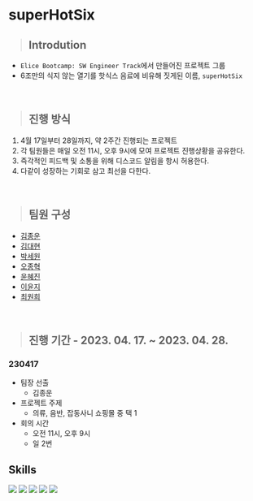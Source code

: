 # **superHotSix**

> ## **Introdution**
- `Elice Bootcamp: SW Engineer Track`에서 만들어진 프로젝트 그룹
- 6조만의 식지 않는 열기를 핫식스 음료에 비유해 짓게된 이름, `superHotSix`

<br>

> ## **진행 방식**
1. 4월 17일부터 28일까지, 약 2주간 진행되는 프로젝트
2. 각 팀원들은 매일 오전 11시, 오후 9시에 모여 프로젝트 진행상황을 공유한다.
3. 즉각적인 피드백 및 소통을 위해 디스코드 알림을 항시 허용한다.
4. 다같이 성장하는 기회로 삼고 최선을 다한다.

<br>

> ## **팀원 구성**
- [김종운](https://velog.io/@dev_cdd)
- [김대현](#)
- [박세원](#)
- [오종혁](#)
- [윤혜진](#)
- [이윤지](#)
- [최원희](#)

<br>

> ## **진행 기간 - 2023. 04. 17. ~ 2023. 04. 28.**

### **230417**
- 팀장 선출
  - 김종운
- 프로젝트 주제
  - 의류, 음반, 잡동사니 쇼핑몰 중 택 1
- 회의 시간
  - 오전 11시, 오후 9시
  - 일 2번

## **Skills**
<img src="https://img.shields.io/badge/HTML-E34F26?style=flat-square&labelColor=#fff8cf&logo=HTML5"/> <img src="https://img.shields.io/badge/CSS-1572B6?style=flat-square&labelColor=#fff8cf&logo=CSS3&logoColor=1572B6"/> <img src="https://img.shields.io/badge/JavaScript-F7DF1E?style=flat-square&labelColor=#fff8cf&logo=JavaScript&logoColor=F7DF1E"/> <img src="https://img.shields.io/badge/TypeScript-3178C6?style=flat-square&labelColor=#fff8cf&logo=TypeScript&logoColor=3178C6"/> <img src="https://img.shields.io/badge/Node.js-339933?style=flat-square&labelColor=#fff8cf&logo=node.js&logoColor=339933"/>
